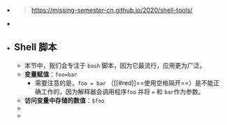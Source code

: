 - > https://missing-semester-cn.github.io/2020/shell-tools/
-
- ## Shell 脚本
	- 本节中，我们会专注于 `bash` 脚本，因为它最流行，应用更为广泛。
	- **变量赋值**：`foo=bar`
		- 需要注意的是，`foo = bar` （[[#red]]==使用空格隔开==）是不能正确工作的，因为解释器会调用程序`foo` 并将 `=` 和 `bar`作为参数。
	- **访问变量中存储的数值**：`$foo`
	-
	-